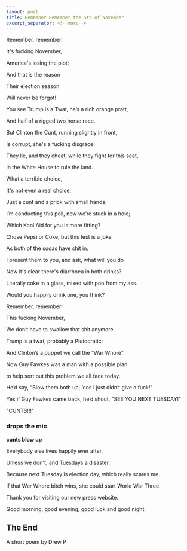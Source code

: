 ```yaml
---
layout: post
title: Remember Remember the 5th of November
excerpt_separator: <!--more-->
---
```


<p>Remember, remember! </p>
<p>It's fucking November, </p>
<p>America's losing the plot;</p>
<p>And that is the reason</p>
<p>Their election season</p>
<p>Will never be forgot!</p>
<p>You see Trump is a Twat, he’s a rich orange pratt,</p>
<p>And half of a rigged two horse race.</p>
<p>But Clinton the Cunt, running slightly in front,</p>
<p>Is corrupt, she's a fucking disgrace! </p><!--more-->
<p>They lie, and they cheat, while they fight for this seat,</p>
<p>In the White House to rule the land.</p>
<p>What a terrible choice,</p>
<p>It's not even a real choice,</p>
<p>Just a cunt and a prick with small hands.</p>
<p></p>


<p>I’m conducting this poll, now we’re stuck in a hole;</p>
<p>Which Kool Aid for you is more fitting?</p>
<p>Chose Pepsi or Coke, but this test is a joke</p> 
<p>As both of the sodas have shit in.</p>
<p>I present them to you, and ask, what will you do</p>
<p>Now it's clear there's diarrhoea in both drinks?</p>
<p>Literally coke in a glass, mixed with poo from my ass.</p>
<p>Would you happily drink one, you think?</p>
<p></p>


<p>Remember, remember!</p>
<p>This fucking November, </p>
<p>We don’t have to swallow that shit anymore.</p>
<p>Trump is a twat, probably a Plutocratic;</p>
<p>And Clinton’s a puppet we call the “War Whore".</p> 
<p>Now Guy Fawkes was a man with a possible plan</p>
<p>to help sort out this problem we all face today.</p>
<p>He’d say, “Blow them both up, ‘cos I just didn’t give a fuck!"</p>
<p>Yes if Guy Fawkes came back, he’d shout, “SEE YOU NEXT TUESDAY!" </p>
<p>"CUNTS!!!"</p>
<p></p>

### drops the mic
**cunts blow up**
<p></p>

<p>Everybody else lives happily ever after. </p>
<p>Unless we don't, and Tuesdays a disaster.</p>
<p></p>

<p>Because next Tuesday is election day, which really scares me.</p>
<p>If that War Whore bitch wins, she could start World War Three.</p> 
<p></p>

<p>Thank you for visiting our new press website. </p>
<p>Good morning, good evening, good luck and good night.</p> 
<p></p>

## The End
<p></p>


A short poem by Drew P 
